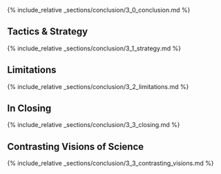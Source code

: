 
{% include_relative _sections/conclusion/3_0_conclusion.md %}

## Tactics & Strategy

{% include_relative _sections/conclusion/3_1_strategy.md %}

## Limitations 

{% include_relative _sections/conclusion/3_2_limitations.md %}

## In Closing

{% include_relative _sections/conclusion/3_3_closing.md %}

## Contrasting Visions of Science

{% include_relative _sections/conclusion/3_3_contrasting_visions.md %}